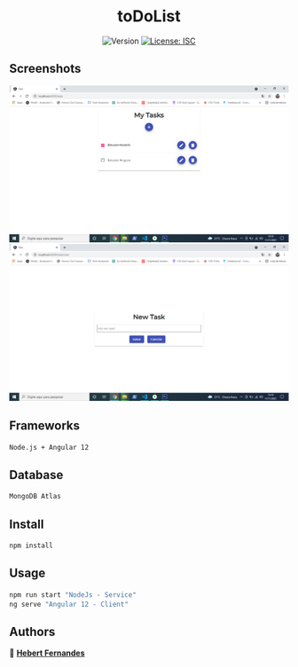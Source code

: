 <h1 align="center">toDoList</h1>
<p align="center">
  <img alt="Version" src="https://img.shields.io/badge/version-1.0.0-blue.svg?cacheSeconds=2592000" />
  <a href="#" target="_blank">
    <img alt="License: ISC" src="https://img.shields.io/badge/License-ISC-yellow.svg" />
  </a>
</p>

## Screenshots

<img src="https://raw.githubusercontent.com/hebertdelima13/toDoList/master/img/screenshot1.jpg?token=AUBWL2UP5ZZHJ23ZXG2ONX3BRVQIG" />
<img src="https://raw.githubusercontent.com/hebertdelima13/toDoList/master/img/screenshot2.jpg?token=AUBWL2X2HJBIHZHZLLANXATBRVQJQ" />

## Frameworks

```sh
Node.js + Angular 12
```

## Database

```sh
MongoDB Atlas
```

## Install

```sh
npm install
```

## Usage

```sh
npm run start "NodeJs - Service"
ng serve "Angular 12 - Client"
```

## Authors

👤 <a href="https://www.linkedin.com/in/hebert-fernandes-de-lima-8b8913210/">**Hebert Fernandes**</a>
